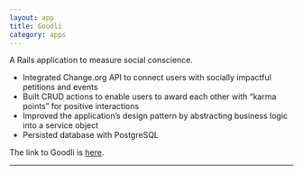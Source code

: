 ```yaml
---
layout: app
title: Goodli
category: apps
---
```


A Rails application to measure social conscience.  

+ Integrated Change.org API to connect users with socially impactful petitions and events
+ Built CRUD actions to enable users to award each other with “karma points” for positive interactions
+ Improved the application’s design pattern by abstracting business logic into a service object
+ Persisted database with PostgreSQL

The link to Goodli is [here][here].  

---
[here]: http://goodli.herokuapp.com/